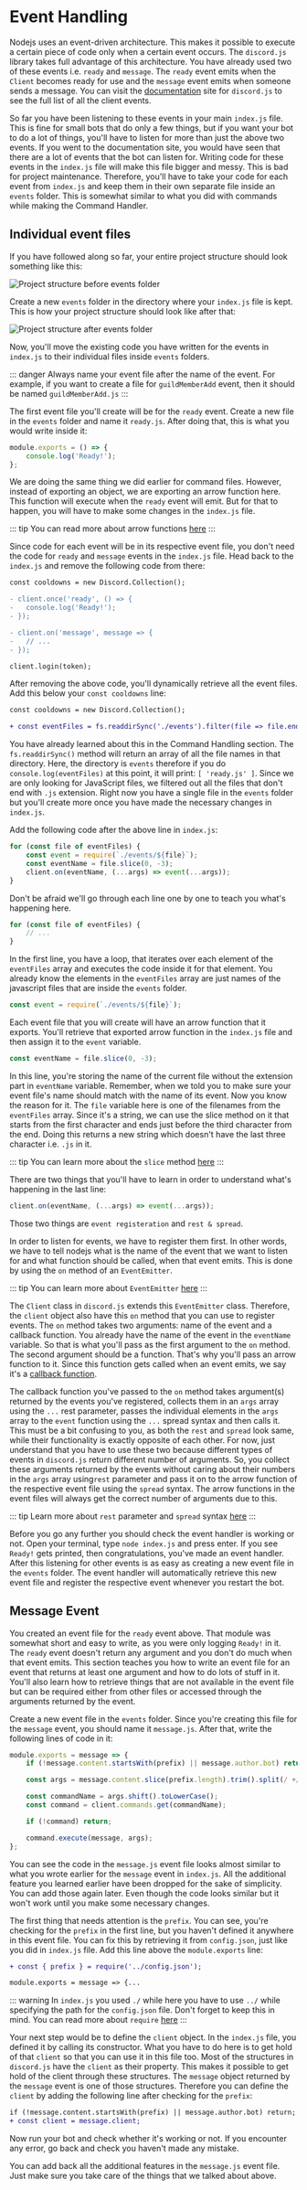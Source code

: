 # Event Handling

Nodejs uses an event-driven architecture. This makes it possible to execute a certain piece of code only when a certain event occurs. The `discord.js` library takes full advantage of this architecture. You have already used two of these events i.e. `ready` and `message`. The `ready` event emits when the `Client` becomes ready for use and the `message` event emits when someone sends a message. You can visit the [documentation](https://discord.js.org/#/docs/main/stable/class/Client) site for `discord.js` to see the full list of all the client events.

So far you have been listening to these events in your main `index.js` file. This is fine for small bots that do only a few things, but if you want your bot to do a lot of things, you'll have to listen for more than just the above two events. If you went to the documentation site, you would have seen that there are a lot of events that the bot can listen for. Writing code for these events in the `index.js` file will make this file bigger and messy. This is bad for project maintenance. Therefore, you'll have to take your code for each event from `index.js` and keep them in their own separate file inside an `events` folder. This is somewhat similar to what you did with commands while making the Command Handler.

## Individual event files

If you have followed along so far, your entire project structure should look something like this:

![Project structure before events folder](~@/images/project-structure-before-events-folder.png)

Create a new `events` folder in the directory where your `index.js` file is kept. This is how your project structure should look like after that:

![Project structure after events folder](~@/images/project-structure-after-events-folder.png)

Now, you'll move the existing code you have written for the events in `index.js` to their individual files inside `events` folders.

::: danger
Always name your event file after the name of the event. For example, if you want to create a file for `guildMemberAdd` event, then it should be named `guildMemberAdd.js`
:::

The first event file you'll create will be for the `ready` event. Create a new file in the `events` folder and name it `ready.js`. After doing that, this is what you would write inside it:

```js
module.exports = () => {
	console.log('Ready!');
};
```

We are doing the same thing we did earlier for command files. However, instead of exporting an object, we are exporting an arrow function here. This function will execute when the `ready` event will emit. But for that to happen, you will have to make some changes in the `index.js` file.

::: tip
You can read more about arrow functions [here](https://developer.mozilla.org/en-US/docs/Web/JavaScript/Reference/Functions/Arrow_functions)
:::

Since code for each event will be in its respective event file, you don't need the code for `ready` and `message` events in the `index.js` file. Head back to the `index.js` and remove the following code from there:

```diff
const cooldowns = new Discord.Collection();

- client.once('ready', () => {
-	console.log('Ready!');
- });

- client.on('message', message => {
-	// ...
- });

client.login(token);
```

After removing the above code, you'll dynamically retrieve all the event files. Add this below your `const cooldowns` line:

```diff
const cooldowns = new Discord.Collection();

+ const eventFiles = fs.readdirSync('./events').filter(file => file.endsWith('.js'));
```

You have already learned about this in the Command Handling section. The `fs.readdirSync()` method will return an array of all the file names in that directory. Here, the directory is `events` therefore if you do `console.log(eventFiles)` at this point, it will print: `[ 'ready.js' ]`. Since we are only looking for JavaScript files, we filtered out all the files that don't end with `.js` extension. Right now you have a single file in the `events` folder but you'll create more once you have made the necessary changes in `index.js`.

Add the following code after the above line in `index.js`:

```js
for (const file of eventFiles) {
	const event = require(`./events/${file}`);
	const eventName = file.slice(0, -3);
	client.on(eventName, (...args) => event(...args));
}
```

Don't be afraid we'll go through each line one by one to teach you what's happening here.

```js
for (const file of eventFiles) {
	// ...
}
```

In the first line, you have a loop, that iterates over each element of the `eventFiles` array and executes the code inside it for that element. You already know the elements in the `eventFiles` array are just names of the javascript files that are inside the `events` folder.

```js
const event = require(`./events/${file}`);
```

Each event file that you will create will have an arrow function that it exports.  You'll retrieve that exported arrow function in the `index.js` file and then assign it to the `event` variable.

```js
const eventName = file.slice(0, -3);
```

In this line, you're storing the name of the current file without the extension part in `eventName` variable. Remember, when we told you to make sure your event file's name should match with the name of its event. Now you know the reason for it. The `file` variable here is one of the filenames from the `eventFiles` array. Since it's a string, we can use the slice method on it that starts from the first character and ends just before the third character from the end. Doing this returns a new string which doesn't have the last three character i.e. `.js` in it.

::: tip
You can learn more about the `slice` method [here](https://javascript.info/string#getting-a-substring)
:::

There are two things that you'll have to learn in order to understand what's happening in the last line:

```js
client.on(eventName, (...args) => event(...args));
```

Those two things are `event registeration` and `rest & spread`.

In order to listen for events, we have to register them first. In other words, we have to tell nodejs what is the name of the event that we want to listen for and what function should be called, when that event emits. This is done by using the `on` method of an `EventEmitter`.

::: tip
You can learn more about `EventEmitter` [here](https://nodejs.org/api/events.html#events_class_eventemitter)
:::

The `Client` class in `discord.js` extends this `EventEmitter` class. Therefore, the `client` object also have this `on` method that you can use to register events. The `on` method takes two arguments: name of the event and a callback function. You already have the name of the event in the `eventName` variable. So that is what you'll pass as the first argument to the `on` method. The second argument should be a function. That's why you'll pass an arrow function to it. Since this function gets called when an event emits, we say it's a [callback function](https://developer.mozilla.org/en-US/docs/Glossary/Callback_function).

The callback function you've passed to the `on` method takes argument(s) returned by the events you've registered, collects them in an `args` array using the `...` rest parameter, passes the individual elements in the `args` array to the `event` function using the `...` spread syntax and then calls it. This must be a bit confusing to you, as both the `rest` and `spread` look same, while their functionality is exactly opposite of each other. For now, just understand that you have to use these two because different types of events in `discord.js` return different number of arguments. So, you collect these arguments returned by the events without caring about their numbers in the `args` array using`rest` parameter and pass it on to the arrow function of the respective event file using the `spread` syntax. The arrow functions in the event files will always get the correct number of arguments due to this.

::: tip
Learn more about `rest` parameter and `spread` syntax [here](https://javascript.info/rest-parameters-spread)
:::

Before you go any further you should check the event handler is working or not. Open your terminal, type `node index.js` and press enter. If you see `Ready!` gets printed, then congratulations, you've made an event handler. After this listening for other events is as easy as creating a new event file in the `events` folder. The event handler will automatically retrieve this new event file and register the respective event whenever you restart the bot.

## Message Event

You created an event file for the `ready` event above. That module was somewhat short and easy to write, as you were only logging `Ready!` in it. The `ready` event doesn't return any argument and you don't do much when that event emits. This section teaches you how to write an event file for an event that returns at least one argument and how to do lots of stuff in it. You'll also learn how to retrieve things that are not available in the event file but can be required either from other files or accessed through the arguments returned by the event.

Create a new event file in the `events` folder. Since you're creating this file for the `message` event, you should name it `message.js`. After that,  write the following lines of code in it:

```js
module.exports = message => {
	if (!message.content.startsWith(prefix) || message.author.bot) return;

	const args = message.content.slice(prefix.length).trim().split(/ +/);

	const commandName = args.shift().toLowerCase();
	const command = client.commands.get(commandName);

	if (!command) return;

	command.execute(message, args);
};
```

You can see the code in the `message.js` event file looks almost similar to what you wrote earlier for the `message` event in `index.js`. All the additional feature you learned earlier have been dropped for the sake of simplicity. You can add those again later. Even though the code looks similar but it won't work until you make some necessary changes.

The first thing that needs attention is the `prefix`. You can see, you're checking for the `prefix` in the first line, but you haven't defined it anywhere in this event file. You can fix this by retrieving it from `config.json`, just like you did in `index.js` file. Add this line above the `module.exports` line:

```diff
+ const { prefix } = require('../config.json');

module.exports = message => {...
```

::: warning
In `index.js` you used `./` while here you have to use `../` while specifying the path for the `config.json` file. Don't forget to keep this in mind. You can read more about `require` [here](https://nodejs.org/api/modules.html#modules_require_id)
:::

Your next step would be to define the `client` object. In the `index.js` file, you defined it by calling its constructor. What you have to do here is to get hold of that `client` so that you can use it in this file too. Most of the structures in `discord.js` have the `client` as their property. This makes it possible to get hold of the client through these structures. The `message` object returned by the `message` event is one of those structures. Therefore you can define the `client` by adding the following line after checking for the `prefix`:

```diff
if (!message.content.startsWith(prefix) || message.author.bot) return;
+ const client = message.client;
```

Now run your bot and check whether it's working or not. If you encounter any error, go back and check you haven't made any mistake.

You can add back all the additional features in the `message.js` event file. Just make sure you take care of the things that we talked about above.